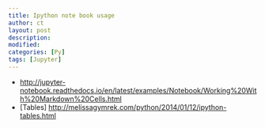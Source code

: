 ```yaml
---
title: Ipython note book usage
author: ct
layout: post
description:
modified:
categories: [Py]
tags: [Jupyter]
---
```


* http://jupyter-notebook.readthedocs.io/en/latest/examples/Notebook/Working%20With%20Markdown%20Cells.html
* [Tables] <http://melissagymrek.com/python/2014/01/12/ipython-tables.html>

